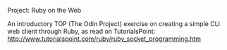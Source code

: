 Project: Ruby on the Web

An introductory TOP (The Odin Project) exercise on creating a simple CLI web client through Ruby, as read on TutorialsPoint: http://www.tutorialspoint.com/ruby/ruby_socket_programming.htm
